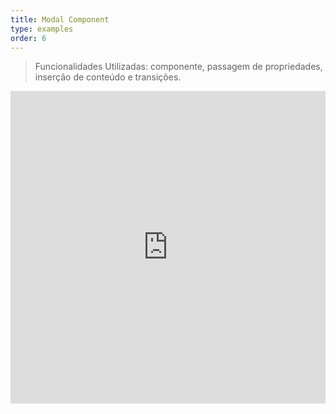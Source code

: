 ```yaml
---
title: Modal Component
type: examples
order: 6
---
```


> Funcionalidades Utilizadas: componente, passagem de propriedades, inserção de conteúdo e transições.

<iframe width="100%" height="500" src="https://jsfiddle.net/yyx990803/mwLbw11k/embedded/result,html,js,css" allowfullscreen="allowfullscreen" frameborder="0"></iframe>
